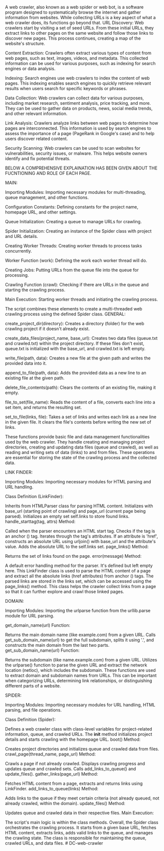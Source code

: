 A web crawler, also known as a web spider or web bot, is a software program designed to systematically browse the internet and gather information from websites. While collecting URLs is a key aspect of what a web crawler does, its functions go beyond that. 
URL Discovery: Web crawlers start by visiting a set of seed URLs. From these initial URLs, they extract links to other pages on the same website and follow those links to discover new pages. This process continues, creating a map of the website's structure.

Content Extraction: Crawlers often extract various types of content from web pages, such as text, images, videos, and metadata. This collected information can be used for various purposes, such as indexing for search engines or data analysis.

Indexing: Search engines use web crawlers to index the content of web pages. This indexing enables search engines to quickly retrieve relevant results when users search for specific keywords or phrases.

Data Collection: Web crawlers can collect data for various purposes, including market research, sentiment analysis, price tracking, and more. They can be used to gather data on products, news, social media trends, and other relevant information.

Link Analysis: Crawlers analyze links between web pages to determine how pages are interconnected. This information is used by search engines to assess the importance of a page (PageRank in Google's case) and to help users discover related content.

Security Scanning: Web crawlers can be used to scan websites for vulnerabilities, security issues, or malware. This helps website owners identify and fix potential threats.


BELOW A COMPREHENSIVE EXPLAINATION HAS BEEN GIVEN ABOUT THE FUCNTIONING AND ROLE OF EACH PAGE.


MAIN:

Importing Modules: Importing necessary modules for multi-threading, queue management, and other functions.

Configuration Constants: Defining constants for the project name, homepage URL, and other settings.

Queue Initialization: Creating a queue to manage URLs for crawling.

Spider Initialization: Creating an instance of the Spider class with project and URL details.

Creating Worker Threads: Creating worker threads to process tasks concurrently.

Worker Function (work): Defining the work each worker thread will do.

Creating Jobs: Putting URLs from the queue file into the queue for processing.

Crawling Function (crawl): Checking if there are URLs in the queue and starting the crawling process.

Main Execution: Starting worker threads and initiating the crawling process.

The script combines these elements to create a multi-threaded web crawling process using the defined Spider class.
GENERAL:

create_project_dir(directory): Creates a directory (folder) for the web crawling project if it doesn't already exist.

create_data_files(project_name, base_url): Creates two data files (queue.txt and crawled.txt) within the project directory. If these files don't exist, queue.txt is initialized with the base_url, and crawled.txt is left empty.

write_file(path, data): Creates a new file at the given path and writes the provided data into it.

append_to_file(path, data): Adds the provided data as a new line to an existing file at the given path.

delete_file_contents(path): Clears the contents of an existing file, making it empty.

file_to_set(file_name): Reads the content of a file, converts each line into a set item, and returns the resulting set.

set_to_file(links, file): Takes a set of links and writes each link as a new line in the given file. It clears the file's contents before writing the new set of links.

These functions provide basic file and data management functionalities used by the web crawler. They handle creating and managing project directories, creating and updating data files (queue and crawled), as well as reading and writing sets of data (links) to and from files. These operations are essential for storing the state of the crawling process and the collected data.


LINK FINDER:

Importing Modules: Importing necessary modules for HTML parsing and URL handling.

Class Definition (LinkFinder):

Inherits from HTMLParser class for parsing HTML content.
Initializes with base_url (starting point of crawling) and page_url (current page being parsed).
Initializes an empty set self.links to store found links.
handle_starttag(tag, attrs) Method:

Called when the parser encounters an HTML start tag.
Checks if the tag is an anchor (<a>) tag.
Iterates through the tag's attributes.
If an attribute is 'href', constructs an absolute URL using urljoin() with base_url and the attribute's value.
Adds the absolute URL to the self.links set.
page_links() Method:

Returns the set of links found on the page.
error(message) Method:

A default error handling method for the parser. It's defined but left empty here.
This LinkFinder class is used to parse the HTML content of a page and extract all the absolute links (href attributes) from anchor (<a>) tags. The parsed links are stored in the links set, which can be accessed using the page_links() method. This class helps the crawler collect links from a page so that it can further explore and crawl those linked pages.


DOMAIN:

Importing Modules: Importing the urlparse function from the urllib.parse module for URL parsing.

get_domain_name(url) Function:

Returns the main domain name (like example.com) from a given URL.
Calls get_sub_domain_name(url) to get the full subdomain, splits it using '.', and constructs the main domain from the last two parts.
get_sub_domain_name(url) Function:

Returns the subdomain (like name.example.com) from a given URL.
Utilizes the urlparse() function to parse the given URL and extract the network location (netloc), which includes the subdomain.
These functions are used to extract domain and subdomain names from URLs. This can be important when categorizing URLs, determining link relationships, or distinguishing different parts of a website.

SPIDER:

Importing Modules: Importing necessary modules for URL handling, HTML parsing, and file operations.

Class Definition (Spider):

Defines a web crawler class with class-level variables for project-related information, queue, and crawled URLs.
The __init__ method initializes project details and starts crawling with the homepage URL.
boot() Method:

Creates project directories and initializes queue and crawled data from files.
crawl_page(thread_name, page_url) Method:

Crawls a page if not already crawled.
Displays crawling progress and updates queue and crawled sets.
Calls add_links_to_queue() and update_files().
gather_links(page_url) Method:

Fetches HTML content from a page, extracts and returns links using LinkFinder.
add_links_to_queue(links) Method:

Adds links to the queue if they meet certain criteria (not already queued, not already crawled, within the domain).
update_files() Method:

Updates queue and crawled data in their respective files.
Main Execution:

The script's main logic is within the class methods.
Overall, the Spider class orchestrates the crawling process. It starts from a given base URL, fetches HTML content, extracts links, adds valid links to the queue, and manages the crawling state. The class is responsible for maintaining the queue, crawled URLs, and data files.
#   D C - w e b - c r a w l e r  
 
